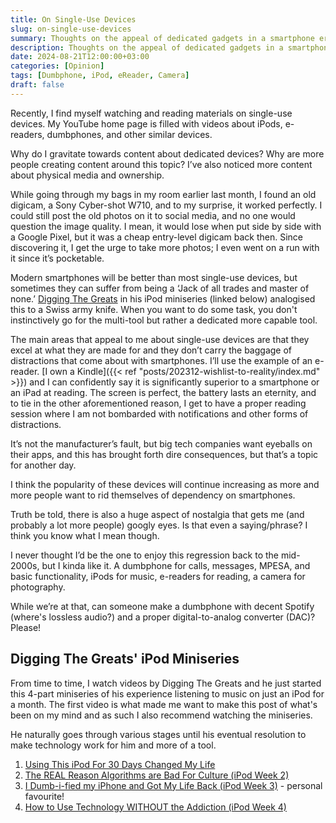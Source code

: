 ```yaml
---
title: On Single-Use Devices
slug: on-single-use-devices
summary: Thoughts on the appeal of dedicated gadgets in a smartphone era
description: Thoughts on the appeal of dedicated gadgets in a smartphone era
date: 2024-08-21T12:00:00+03:00
categories: [Opinion]
tags: [Dumbphone, iPod, eReader, Camera]
draft: false 
---
```


Recently, I find myself watching and reading materials on single-use devices. My YouTube home page is filled with videos about iPods, e-readers, dumbphones, and other similar devices.

Why do I gravitate towards content about dedicated devices? Why are more people creating content around this topic? I’ve also noticed more content about physical media and ownership.

While going through my bags in my room earlier last month, I found an old digicam, a Sony Cyber-shot W710, and to my surprise, it worked perfectly. I could still post the old photos on it to social media, and no one would question the image quality. I mean, it would lose when put side by side with a Google Pixel, but it was a cheap entry-level digicam back then. Since discovering it, I get the urge to take more photos; I even went on a run with it since it’s pocketable.

Modern smartphones will be better than most single-use devices, but sometimes they can suffer from being a ‘Jack of all trades and master of none.’ [Digging The Greats](https://www.youtube.com/@diggingthegreats) in his iPod miniseries (linked below) analogised this to a Swiss army knife. When you want to do some task, you don't instinctively go for the multi-tool but rather a dedicated more capable tool.

The main areas that appeal to me about single-use devices are that they excel at what they are made for and they don’t carry the baggage of distractions that come about with smartphones. I’ll use the example of an e-reader. [I own a Kindle]({{< ref "posts/202312-wishlist-to-reality/index.md" >}})  and I can confidently say it is significantly superior to a smartphone or an iPad at reading. The screen is perfect, the battery lasts an eternity, and to tie in the other aforementioned reason, I get to have a proper reading session where I am not bombarded with notifications and other forms of distractions. 

It’s not the manufacturer’s fault, but big tech companies want eyeballs on their apps, and this has brought forth dire consequences, but that’s a topic for another day.

I think the popularity of these devices will continue increasing as more and more people want to rid themselves of dependency on smartphones.

Truth be told, there is also a huge aspect of nostalgia that gets me (and probably a lot more people) googly eyes. Is that even a saying/phrase? I think you know what I mean though. 

I never thought I’d be the one to enjoy this regression back to the mid-2000s, but I kinda like it. A dumbphone for calls, messages, MPESA, and basic functionality, iPods for music, e-readers for reading, a camera for photography. 

While we’re at that, can someone make a dumbphone with decent Spotify (where's lossless audio?) and a proper digital-to-analog converter (DAC)? Please!

## Digging The Greats' iPod Miniseries 

From time to time, I watch videos by Digging The Greats and he just started this 4-part miniseries of his experience listening to music on just an iPod for a month. The first video is what made me want to make this post of what's been on my mind and as such I also recommend watching the miniseries.

He naturally goes through various stages until his eventual resolution to make technology work for him and more of a tool.

1. [Using This iPod For 30 Days Changed My Life](https://youtu.be/Ou2dW4qebbw)
2. [The REAL Reason Algorithms are Bad For Culture (iPod Week 2)](https://youtu.be/t9TZh0oNAHQ)
3. [I Dumb-i-fied my iPhone and Got My Life Back (iPod Week 3)](https://youtu.be/_L-WUrZ7tJM) - personal favourite! 
4. [How to Use Technology WITHOUT the Addiction (iPod Week 4)](https://youtu.be/VzKr-tMr8qQ)

